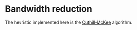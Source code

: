 # Bandwidth reduction

The heuristic implemented here is the [Cuthill-McKee](https://en.wikipedia.org/wiki/Cuthill%E2%80%93McKee_algorithm) algorithm.
